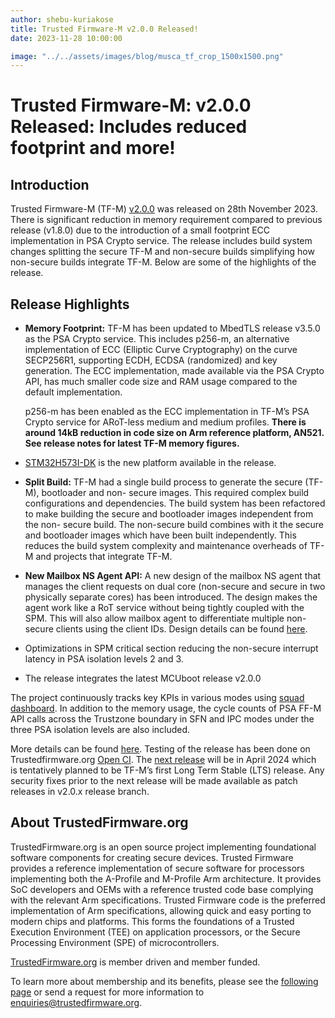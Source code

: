 ```yaml
---
author: shebu-kuriakose
title: Trusted Firmware-M v2.0.0 Released!
date: 2023-11-28 10:00:00

image: "../../assets/images/blog/musca_tf_crop_1500x1500.png"
---
```


# **Trusted Firmware-M: v2.0.0 Released: Includes reduced footprint and more!**

## Introduction

Trusted Firmware-M (TF-M) [v2.0.0](https://git.trustedfirmware.org/TF-M/trusted-firmware-m.git/tag/?h=TF-Mv2.0.0) was released on 28th November 2023. There is significant reduction in
memory requirement compared to previous release (v1.8.0) due to the introduction of a small footprint
ECC implementation in PSA Crypto service. The release includes build system changes splitting the
secure TF-M and non-secure builds simplifying how non-secure builds integrate TF-M. Below are some
of the highlights of the release.

## Release Highlights

- **Memory Footprint:** TF-M has been updated to MbedTLS release v3.5.0 as the PSA Crypto service. This includes p256-m, an alternative implementation of ECC (Elliptic Curve Cryptography) on the
curve SECP256R1, supporting ECDH, ECDSA (randomized) and key generation. The ECC implementation, made available via the PSA Crypto API, has much smaller code size and RAM usage
compared to the default implementation.

  p256-m has been enabled as the ECC implementation in TF-M’s PSA Crypto service for ARoT-less medium and medium profiles. **There is around 14kB reduction in code size on Arm reference
platform, AN521. See release notes for latest TF-M memory figures.**

- [STM32H573I-DK](https://tf-m-user-guide.trustedfirmware.org/platform/stm/common/stm32h5xx/readme.html) is the new platform available in the release.

- **Split Build:** TF-M had a single build process to generate the secure (TF-M), bootloader and non-
secure images. This required complex build configurations and dependencies. The build system has
been refactored to make building the secure and bootloader images independent from the non-
secure build. The non-secure build combines with it the secure and bootloader images which have
been built independently. This reduces the build system complexity and maintenance overheads of
TF-M and projects that integrate TF-M.

- **New Mailbox NS Agent API:** A new design of the mailbox NS agent that manages the client requests
on dual core (non-secure and secure in two physically separate cores) has been introduced. The
design makes the agent work like a RoT service without being tightly coupled with the SPM. This will
also allow mailbox agent to differentiate multiple non-secure clients using the client IDs. Design
details can be found [here](https://tf-m-user-guide.trustedfirmware.org/design_docs/dual-cpu/mailbox_ns_agent_update.html).

- Optimizations in SPM critical section reducing the non-secure interrupt latency in PSA isolation
levels 2 and 3.

- The release integrates the latest MCUboot release v2.0.0

The project continuously tracks key KPIs in various modes using [squad dashboard](https://qa-reports.linaro.org/tf/tf-m/metrics/?environment=PERF-AN521-GCC-Level1-SFN-Release&environment=MEMORY-AN521-ARMCC-Medium-Minsizerel&environment=MEMORY-AN521-ARMCC-Small-Minsizerel&environment=MEMORY-AN521-ARMCC-Default-Minsizerel&environment=PERF-AN521-GCC-Level1-IPC-Release&environment=MEMORY-AN521-ARMCC-Large-Minsizerel&environment=PERF-AN521-GCC-Level3-IPC-Release&environment=PERF-AN521-GCC-Level2-IPC-Release&metric=:summary:). In addition to the
memory usage, the cycle counts of PSA FF-M API calls across the Trustzone boundary in SFN and IPC
modes under the three PSA isolation levels are also included.

More details can be found [here](https://tf-m-user-guide.trustedfirmware.org/releases/2.0.0.html). Testing of the release has been done on Trustedfirmware.org [Open CI](https://ci.trustedfirmware.org/).
The [next release](https://tf-m-user-guide.trustedfirmware.org/releases/index.html#future-release-plans) will be in April 2024 which is tentatively planned to be
TF-M’s first Long Term Stable (LTS) release. Any security fixes prior to the next release will be made
available as patch releases in v2.0.x release branch.

## About TrustedFirmware.org

TrustedFirmware.org is an open source project implementing foundational software components for creating secure devices. Trusted Firmware provides a reference implementation of secure software for processors implementing both the A-Profile and M-Profile Arm architecture. It provides SoC developers and OEMs with a reference trusted code base complying with the relevant Arm specifications. Trusted Firmware code is the preferred implementation of Arm specifications, allowing quick and easy porting to modern chips and platforms. This forms the foundations of a Trusted Execution Environment (TEE) on application processors, or the Secure Processing Environment (SPE) of microcontrollers.

[TrustedFirmware.org](https://www.trustedfirmware.org) is member driven and member funded.

To learn more about membership and its benefits, please see the [following page](/about) or send a request for more information to enquiries@trustedfirmware.org.
